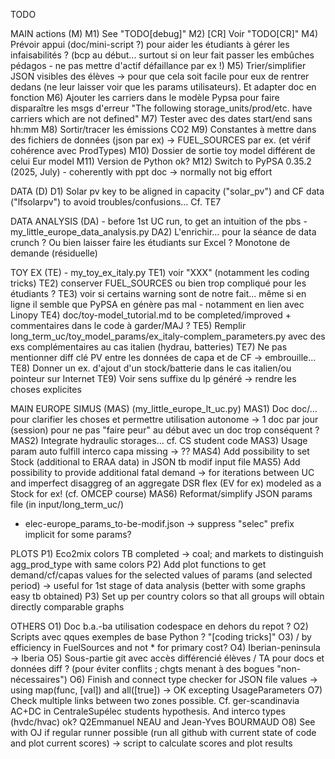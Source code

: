 
TODO

MAIN actions (M)
M1) See "TODO[debug]"
M2) [CR] Voir "TODO[CR]"
M4) Prévoir appui (doc/mini-script ?) pour aider les étudiants à gérer les infaisabilités ? (bcp au début... surtout si on leur fait passer les embûches pédagos - ne pas mettre d'actif défaillance par ex !)
M5) Trier/simplifier JSON visibles des élèves -> pour que cela soit facile pour eux de rentrer dedans (ne leur laisser voir que les params utilisateurs). Et adapter doc en fonction
M6) Ajouter les carriers dans le modèle Pypsa pour faire disparaître les msgs d'erreur "The following storage_units/prod/etc. have carriers which are not defined"
M7) Tester avec des dates start/end sans hh:mm
M8) Sortir/tracer les émissions CO2
M9) Constantes à mettre dans des fichiers de données (json par ex) -> FUEL_SOURCES par ex. 
(et vérif cohérence avec ProdTypes)
M10) Dossier de sortie toy model différent de celui Eur model
M11) Version de Python ok?
M12) Switch to PyPSA 0.35.2 (2025, July) - coherently with ppt doc -> normally not big effort

DATA (D)
D1) Solar pv key to be aligned in capacity ("solar_pv") and CF data ("lfsolarpv") to avoid troubles/confusions... Cf. TE7

DATA ANALYSIS (DA) - before 1st UC run, to get an intuition of the pbs - my_little_europe_data_analysis.py
DA2) L'enrichir... pour la séance de data crunch ? Ou bien laisser faire les étudiants sur Excel ?
Monotone de demande (résiduelle)

TOY EX (TE) - my_toy_ex_italy.py
TE1) voir "XXX" (notamment les coding tricks)
TE2) conserver FUEL_SOURCES ou bien trop compliqué pour les étudiants ?
TE3) voir si certains warning sont de notre fait... même si en ligne il semble que PyPSA en génère pas mal - notamment en lien avec Linopy
TE4) doc/toy-model_tutorial.md to be completed/improved + commentaires dans le code à garder/MAJ ?
TE5) Remplir long_term_uc/toy_model_params/ex_italy-complem_parameters.py avec des exs complémentaires au cas italien (hydrau, batteries)
TE7) Ne pas mentionner diff clé PV entre les données de capa et de CF -> embrouille...
TE8) Donner un ex. d'ajout d'un stock/batterie dans le cas italien/ou pointeur sur Internet
TE9) Voir sens suffixe du lp généré -> rendre les choses explicites

MAIN EUROPE SIMUS (MAS) (my_little_europe_lt_uc.py)
MAS1) Doc doc/... pour clarifier les choses et permettre utilisation autonome
-> 1 doc par jour (session) pour ne pas "faire peur" au début avec un doc trop conséquent ?
MAS2) Integrate hydraulic storages... cf. CS student code
MAS3) Usage param auto fulfill interco capa missing -> ??
MAS4) Add possibility to set Stock (additional to ERAA data) in JSON tb modif input file
MAS5) Add possibility to provide additional fatal demand -> for iterations between UC and imperfect disaggreg of an aggregate DSR flex (EV for ex) modeled as a Stock for ex! (cf. OMCEP course)
MAS6) Reformat/simplify JSON params file (in input/long_term_uc/)
* elec-europe_params_to-be-modif.json -> suppress "selec" prefix implicit for some params?

PLOTS
P1) Eco2mix colors TB completed -> coal; and markets to distinguish agg_prod_type with same colors
P2) Add plot functions to get demand/cf/capas values for the selected values of params (and selected period) -> useful for 1st stage of data analysis (better with some graphs easy tb obtained)
P3) Set up per country colors so that all groups will obtain directly comparable graphs

OTHERS
O1) Doc b.a.-ba utilisation codespace en dehors du repot ?
O2) Scripts avec qques exemples de base Python ? "[coding tricks]"
O3) / by efficiency in FuelSources and not * for primary cost?
O4) Iberian-peninsula -> Iberia
O5) Sous-partie git avec accès différencié élèves / TA pour docs et données diff ?
(pour éviter conflits ; chgts menant à des bogues "non-nécessaires")
O6) Finish and connect type checker for JSON file values -> using map(func, [val]) and all([true])
-> OK excepting UsageParameters
O7) Check multiple links between two zones possible. Cf. ger-scandinavia AC+DC in CentraleSupélec students hypothesis. And interco types (hvdc/hvac) ok? Q2Emmanuel NEAU and Jean-Yves BOURMAUD
O8) See with OJ if regular runner possible (run all github with current state of code and plot current scores) -> script to calculate scores and plot results
